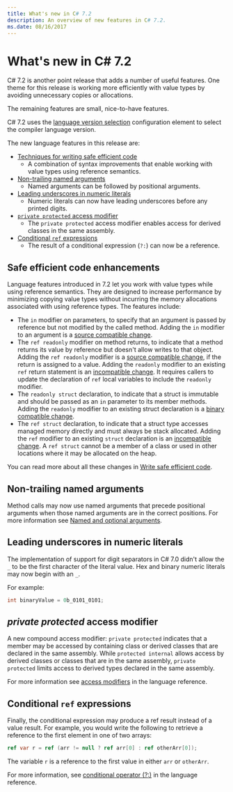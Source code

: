 ```yaml
---
title: What's new in C# 7.2
description: An overview of new features in C# 7.2.
ms.date: 08/16/2017
---
```


# What's new in C# 7.2

C# 7.2 is another point release that adds a number of useful features.
One theme for this release is working more efficiently with value types by
avoiding unnecessary copies or allocations.

The remaining features are small, nice-to-have features.

C# 7.2 uses the [language version selection](../language-reference/configure-language-version.md)
configuration element to select the compiler language version.

The new language features in this release are:

* [Techniques for writing safe efficient code](#safe-efficient-code-enhancements)
  - A combination of syntax improvements that enable working with value types using reference semantics.
* [Non-trailing named arguments](#non-trailing-named-arguments)
  - Named arguments can be followed by positional arguments.
* [Leading underscores in numeric literals](#leading-underscores-in-numeric-literals)
  - Numeric literals can now have leading underscores before any printed digits.
* [`private protected` access modifier](#private-protected-access-modifier)
  - The `private protected` access modifier enables access for derived classes in the same assembly.
* [Conditional `ref` expressions](#conditional-ref-expressions)
  - The result of a conditional expression (`?:`) can now be a reference.

## Safe efficient code enhancements

Language features introduced in 7.2 let you work with value types
while using reference semantics. They
are designed to increase performance by minimizing copying value types without
incurring the memory allocations associated with using reference types. The
features include:

 - The `in` modifier on parameters, to specify that an argument is passed by reference but not modified by the called method. Adding the `in` modifier to an argument is a [source compatible change](version-update-considerations.md#source-compatible-changes).
 - The `ref readonly` modifier on method returns, to indicate that a method returns its value by reference but doesn't allow writes to that object. Adding the `ref readonly` modifier is a [source compatible change](version-update-considerations.md#source-compatible-changes), if the return is assigned to a value. Adding the `readonly` modifier to an existing `ref` return statement is an [incompatible change](version-update-considerations.md#incompatible-changes). It requires callers to update the declaration of `ref` local variables to include the `readonly` modifier.
 - The `readonly struct` declaration, to indicate that a struct is immutable and should be passed as an `in` parameter to its member methods. Adding the `readonly` modifier to an existing struct declaration is a [binary compatible change](version-update-considerations.md#binary-compatible-changes).
 - The `ref struct` declaration, to indicate that a struct type accesses managed memory directly and must always be stack allocated. Adding the `ref` modifier to an existing `struct` declaration is an [incompatible change](version-update-considerations.md#incompatible-changes). A `ref struct` cannot be a member of a class or used in other locations where it may be allocated on the heap.

You can read more about all these changes in [Write safe efficient code](../write-safe-efficient-code.md).

## Non-trailing named arguments

Method calls may now use named arguments that precede positional arguments when those
named arguments are in the correct positions. For more information see
[Named and optional arguments](../programming-guide/classes-and-structs/named-and-optional-arguments.md).

## Leading underscores in numeric literals

The implementation of support for digit separators in C# 7.0
didn't allow the `_` to be the first character of the literal value. Hex
and binary numeric literals may now begin with an `_`.

For example:

```csharp
int binaryValue = 0b_0101_0101;
```

## _private protected_ access modifier

A new compound access modifier: `private protected` indicates that a member may be
accessed by containing class or derived classes that are declared in the same assembly. While `protected internal`
allows access by derived classes or classes that are in the same assembly, `private protected`
limits access to derived types declared in the same assembly.

For more information see [access modifiers](../language-reference/keywords/access-modifiers.md) in the language reference.

## Conditional `ref` expressions

Finally, the conditional expression may produce a ref result instead of a value result. For example, you would write the following to retrieve a reference to the first element in one of two arrays:

```csharp
ref var r = ref (arr != null ? ref arr[0] : ref otherArr[0]);
```

The variable `r` is a reference to the first value in either `arr` or `otherArr`.

For more information, see [conditional operator (?:)](../language-reference/operators/conditional-operator.md) in the language reference.
